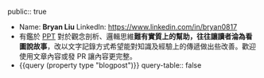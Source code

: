 public:: true

- Name: **Bryan Liu**
  LinkedIn: https://www.linkedin.com/in/bryan0817
- 有鑑於 [PPT](https://mp.weixin.qq.com/s/8pgjVMWhlOh1Mey5udQOAQ) 對於觀念剖析、邏輯思維**難有實質上的幫助，往往讓讀者淪為看圖說故事**，改以文字記錄方式希望能對知識及經驗上的傳遞做出些改善。歡迎使用文章內容或發 PR 讓內容更完整。
- {{query (property type "blogpost")}}
  query-table:: false